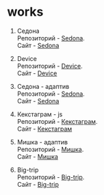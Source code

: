 # works
1. Седона  
      Репозиторий - [Sedona](https://github.com/estaticfear2/139086-sedona).  
      Сайт - [Sedona](https://estaticfear2.github.io/139086-sedona/)
      
2. Device  
      Репозиторий - [Device](https://github.com/estaticfear2/139086-device-1).  
      Сайт - [Device](https://estaticfear2.github.io/139086-device-1/)
      
3. Седона - адаптив  
      Репозиторий - [Sedona](https://github.com/estaticfear2/139086-sedona-1/).  
      Сайт - [Sedona](https://estaticfear2.github.io/139086-sedona-1/build/)
      
4. Кекстаграм - js  
      Репозиторий - [Кекстаграм](https://github.com/estaticfear2/139086-kekstagram).  
      Сайт - [Кекстаграм](https://estaticfear2.github.io/139086-kekstagram/)
      
5. Мишка - адаптив  
      Репозиторий - [Мишка](https://github.com/estaticfear2/139086-mishka).  
      Сайт - [Мишка](https://estaticfear2.github.io/139086-mishka/build/)
      
6. Big-trip  
      Репозиторий - [Big-trip](https://github.com/estaticfear2/139086-big-trip-10).  
      Сайт - [Big-trip](https://estaticfear2.github.io/139086-big-trip-10/public/)
